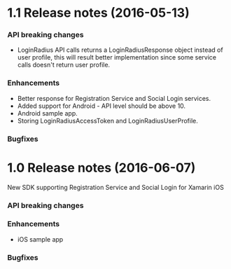 1.1 Release notes (2016-05-13)
=============================================================

### API breaking changes
* LoginRadius API calls returns a LoginRadiusResponse object instead of user 
profile, this will result better implementation since some service calls doesn't
return user profile.

### Enhancements

* Better response for Registration Service and Social Login services.
* Added support for Android - API level should be above 10.
* Android sample app.
* Storing LoginRadiusAccessToken and LoginRadiusUserProfile.

### Bugfixes

1.0 Release notes (2016-06-07)
=============================================================

New SDK supporting Registration Service and Social Login for Xamarin iOS

### API breaking changes

### Enhancements
* iOS sample app

### Bugfixes